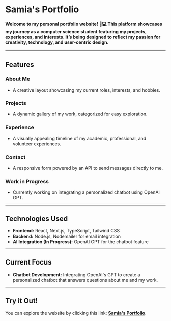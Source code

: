
# **Samia's Portfolio**


#### Welcome to my personal portfolio website! 🎨💻 This platform showcases my journey as a computer science student featuring my projects, experiences, and interests. It’s being designed to reflect my passion for creativity, technology, and user-centric design.
---
## **Features**

### **About Me**
- A creative layout showcasing my current roles, interests, and hobbies.

### **Projects**
- A dynamic gallery of my work, categorized for easy exploration.

### **Experience**
- A visually appealing timeline of my academic, professional, and volunteer experiences.

### **Contact**
- A responsive form powered by an API to send messages directly to me.

### **Work in Progress**
- Currently working on integrating a personalized chatbot using OpenAI GPT.

---

## **Technologies Used**

- **Frontend:** React, Next.js, TypeScript, Tailwind CSS
- **Backend:** Node.js, Nodemailer for email integration
- **AI Integration (In Progress):** OpenAI GPT for the chatbot feature

---

## **Current Focus**

- **Chatbot Development:** Integrating OpenAI's GPT to create a personalized chatbot that answers questions about me and my work.

---

## **Try it Out!**

You can explore the website by clicking this link: **[Samia's Portfolio](https://samiasportfolio.vercel.app)**.

